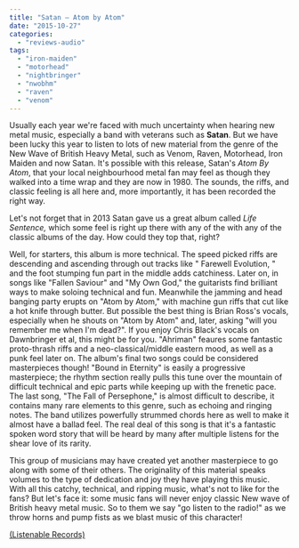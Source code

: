 ```yaml
---
title: "Satan – Atom by Atom"
date: "2015-10-27"
categories: 
  - "reviews-audio"
tags: 
  - "iron-maiden"
  - "motorhead"
  - "nightbringer"
  - "nwobhm"
  - "raven"
  - "venom"
---
```


Usually each year we're faced with much uncertainty when hearing new metal music, especially a band with veterans such as **Satan**. But we have been lucky this year to listen to lots of new material from the genre of the New Wave of British Heavy Metal, such as Venom, Raven, Motorhead, Iron Maiden and now Satan. It's possible with this release, Satan's _Atom By Atom_, that your local neighbourhood metal fan may feel as though they walked into a time wrap and they are now in 1980. The sounds, the riffs, and classic feeling is all here and, more importantly, it has been recorded the right way.

Let's not forget that in 2013 Satan gave us a great album called _Life Sentence,_ which some feel is right up there with any of the with any of the classic albums of the day. How could they top that, right?

Well, for starters, this album is more technical. The speed picked riffs are descending and ascending through out tracks like " Farewell Evolution, " and the foot stumping fun part in the middle adds catchiness. Later on, in songs like "Fallen Saviour" and "My Own God," the guitarists find brilliant ways to make soloing technical and fun. Meanwhile the jamming and head banging party erupts on "Atom by Atom," with machine gun riffs that cut like a hot knife through butter. But possible the best thing is Brian Ross's vocals, especially when he shouts on "Atom by Atom" and, later, asking "will you remember me when I'm dead?". If you enjoy Chris Black's vocals on Dawnbringer et al, this might be for you. "Ahriman" feaures some fantastic proto-thrash riffs and a neo-classical/middle eastern mood, as well as a punk feel later on. The album's final two songs could be considered masterpieces though! "Bound in Eternity" is easily a progressive masterpiece; the rhythm section really pulls this tune over the mountain of difficult technical and epic parts while keeping up with the frenetic pace. The last song, "The Fall of Persephone," is almost difficult to describe, it contains many rare elements to this genre, such as echoing and ringing notes. The band utilizes powerfully strummed chords here as well to make it almost have a ballad feel. The real deal of this song is that it's a fantastic spoken word story that will be heard by many after multiple listens for the shear love of its rarity.

This group of musicians may have created yet another masterpiece to go along with some of their others. The originality of this material speaks volumes to the type of dedication and joy they have playing this music.  With all this catchy, technical, and ripping music, what's not to like for the fans? But let's face it: some music fans will never enjoy classic New wave of British heavy metal music. So to them we say "go listen to the radio!" as we throw horns and pump fists as we blast music of this character!

[(Listenable Records)](http://www.listenable.net/)

